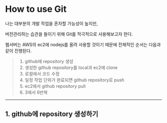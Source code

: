 # How to use Git

나는 대부분의 개발 작업을 혼자할 가능성이 높지만,

버전관리하는 습관을 들이기 위해 Git를 적극적으로 사용해보고자 한다.

웹서버는 AWS의 ec2에 nodejs를 올려 사용할 것이기 때문에 전체적인 순서는 다음과 같이 진행된다.

> 1. github에 repository 생성
> 2. 생성한 github repository를 local과 ec2에 clone
> 3. 로컬에서 코드 수정
> 4. 일정 작업 단위가 완료되면 github repository로 push
> 5. ec2에서 github repository pull
> 6. 3에서 6반복

---
## 1. github에 repository 생성하기
